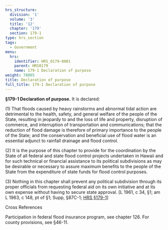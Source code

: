 ```yaml
---
hrs_structure:
  division: '1'
  volume: '3'
  title: '12'
  chapter: '179'
  section: 179-1
type: hrs_section
tags:
  - Government
menu:
  hrs:
    identifier: HRS_0179-0001
    parent: HRS0179
    name: 179-1 Declaration of purpose
weight: 78005
title: Declaration of purpose
full_title: 179-1 Declaration of purpose
---
```

**§179-1 Declaration of purpose.** It is declared:

(1) That floods caused by heavy rainstorms and abnormal tidal action are detrimental to the health, safety, and general welfare of the people of the State, resulting in jeopardy to and the loss of life and property, disruption of commerce, and interruption of transportation and communications; that the reduction of flood damage is therefore of primary importance to the people of the State; and the conservation and beneficial use of flood water is an essential adjunct to rainfall drainage and flood control.

(2) It is the purpose of this chapter to provide for the coordination by the State of all federal and state flood control projects undertaken in Hawaii and for such technical or financial assistance to its political subdivisions as may be desirable or necessary to assure maximum benefits to the people of the State from the expenditure of state funds for flood control purposes.

(3) Nothing in this chapter shall prevent any political subdivision through its proper officials from requesting federal aid on its own initiative and at its own expense without having to secure state approval. [L 1961, c 34, §1; am L 1963, c 148, pt of §1; Supp, §87C-1; [HRS §179-1](/title-12/chapter-179/section-179-1/)]

Cross References

Participation in federal flood insurance program, see chapter 126\. For county provisions, see §46-11.